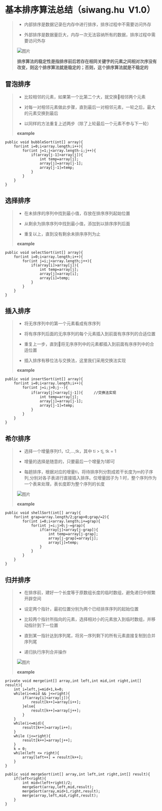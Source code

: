 # 基本排序算法总结（siwang.hu&nbsp;&nbsp;V1.0）  
> + 内部排序是数据记录在内存中进行排序，排序过程中不需要访问外存  
>  
> + 外部排序是数据量巨大，内存一次无法容纳所有的数据，排序过程中需要访问外存  
>  
> ![图片](./data/sort.png)  
>  
> **排序算法的稳定性是指排序前后若存在相同关键字的元素之间相对次序没有改变，则这个排序算法就是稳定的；否则，这个排序算法就是不稳定的**  
>  
## 冒泡排序  
> + 比较相邻的元素，如果第一个比第二个大，就交换相邻两个元素  
>  
> + 对每一对相邻元素做此步骤，直到最后一对相邻元素，一轮之后，最大的元素交换到最后  
>  
> + 以同样的方法重复上述两步（除了上轮最后一个元素不参与下一轮）  
>  
> **example**  
```
public void bubbleSort(int[] array){
    for(int i=0;i<array.length;i++){
        for(int j=1;j<array.length-i;j++){
            if(array[j-1]>array[j]){
                int temp=array[j];
                array[j]=array[j-1];
                array[j-1]=temp;
            }
        }
    }
}
```
## 选择排序  
> + 在未排序的序列中找到最小值，存放在排序序列起始位置  
>  
> + 从剩余为排序序列中找到最小值，添加到以排序序列后面  
>  
> + 重复以上，直到没有剩余未排序序列为止  
>  
> **example**  
```
public void selectSort(int[] array){
    for(int i=0;i<array.length;i++){
        for(int j=i;j<array.length;j++){
            if(array[i]>array[j]){
                int temp=array[j];
                array[j]=array[i];
                array[i]=temp;
            }
        }
    }
}
```
## 插入排序  
> + 将无序序列中的第一个元素看成有序序列  
>  
> + 将有序序列后面的无序序列的每个元素插入到前面有序序列的合适位置  
>  
> + 重复上一步，直到将无序序列中的元素都插入到前面有序序列中的合适位置  
>  
> + 插入排序有移位法与交换法，这里我们采用交换法实现  
>  
> **example**  
```
public void insertSort(int[] array){
    for(int i=0;i<array.length;i++){
        for(int j=i;j>0;j--){    
            if(array[j]<array[j-1]){     //交换法实现
                int temp=array[j];
                array[j]=array[j-1];
                array[j-1]=temp;
            }
        }
    }
}
```
## 希尔排序  
> + 选择一个增量序列t1，t2,...,tk，其中 ti > tj, tk = 1  
>  
> + 增量的选择是随意的，只要最后一个增量为1即可  
>  
> + 每趟排序，根据对应的增量ti，将待排序列分割成若干长度为m的子序列,分别对各子表进行直接插入排序。仅增量因子为 1 时，整个序列作为一个表来处理，表长度即为整个序列的长度  
>  
> ![图片](./data/shellsort.PNG)  
>  
> **example**  
```
public void shellSort(int[] array){
    for(int grap=array.length/2;grap>0;grap/=2){
        for(int i=0;i<array.length;i+=grap){
            for(int j=i;j>0;j-=grap){
                if(array[j]<array[j-grap]){
                    int temp=array[j-grap];
                    array[j-grap]=array[j];
                    array[j]=temp;
                }
            }
        }
    }
}
```
## 归并排序  
> + 在排序前，建好一个长度等于原数组长度的临时数组，避免递归中频繁开辟空间  
>  
> + 设定两个指针，最初位置分别为两个已经排序序列的起始位置  
>  
> + 比较两个指针所指向的元素，选择相对小的元素放入到临时数组，并移动指针到下一位置  
>  
> + 直到某一指针达到序列尾，将另一序列剩下的所有元素直接复制到合并序列尾  
>  
> + 递归执行序列合并操作  
>  
> ![图片](./data/merge.PNG)  
>  
> **example**  
```
private void merge(int[] array,int left,int mid,int right,int[] result){
    int i=left,j=mid+1,k=0;
    while(i<=mid && j<=right){
        if(array[i]<array[j]){
            result[k++]=array[i++];
        }else{
            result[k++]=array[j++];
        }
    }
    while(i<=mid){
        result[k++]=array[i++];
    }
    while (j<=right){
        result[k++]=array[j++];
    }
    k = 0;
    while(left <= right){
        array[left++] = result[k++];
    }
}

public void mergeSort(int[] array,int left,int right,int[] result){
    if(left<right){
        int mid=(left+right)/2;
        mergeSort(array,left,mid,result);
        mergeSort(array,mid+1,right,result);
        merge(array,left,mid,right,result);
    }
}
```